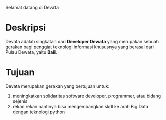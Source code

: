 Selamat datang di Devata

# Deskripsi
Devata adalah singkatan dari **Developer Dewata** yang merupakan sebuah gerakan
bagi penggiat teknologi informasi khususnya yang berasal dari Pulau Dewata, yaitu **Bali**.

# Tujuan
Devata merupakan gerakan yang bertujuan untuk:
1. meningkatkan solidaritas software developer, programmer, atau bidang sejenis
2. rekan rekan nantinya bisa mengembangkan skill ke arah Big Data dengan teknologi python
